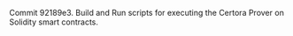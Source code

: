 Commit 92189e3.                    Build and Run scripts for executing the Certora Prover on Solidity smart contracts.